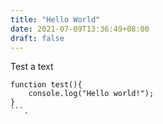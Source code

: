 ```yaml
---
title: "Hello World"
date: 2021-07-09T13:36:49+08:00
draft: false
---
```

Test a text
```
function test(){
	console.log("Hello world!");
}
```.
